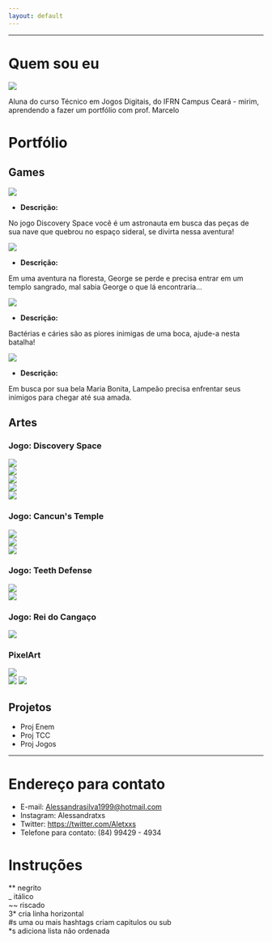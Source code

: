 ```yaml
---
layout: default
---
```


* * *  
# Quem sou eu
![](euP.png)  

Aluna do curso Técnico em Jogos Digitais, do IFRN Campus Ceará - mirim, aprendendo a fazer um portfólio com prof. Marcelo  

# Portfólio

## Games

[![](Discovery.png)](https://AlessandraTS.github.io/DiscoverySpace/)  

* **Descrição:**  

No jogo Discovery Space você é um astronauta em busca das peças de   
sua nave que quebrou no espaço sideral, se divirta nessa aventura!


[![](Cancuns.png)](https://AlessandraTS.github.io/CancunsTemple/)

* **Descrição:**  

Em uma aventura na floresta, George se perde e precisa entrar em um  
templo sangrado, mal sabia George o que lá encontraria...  


[![](TeethDefense.png)](https://alessandrats.github.io/TeethDefense/)

* **Descrição:**  

Bactérias e cáries são as piores inimigas de uma boca, ajude-a nesta batalha!


[![](Cangaco.png)](https://alessandrats.github.io/O%20Rei%20do%20Cangaco/)

* **Descrição:**  

Em busca por sua bela Maria Bonita, Lampeão precisa enfrentar seus 
inimigos para chegar até sua amada.


## Artes
### Jogo: Discovery Space
![](Astronauta.png)    
![](Et.png)    
![](Planeta1.png)    
![](Planeta2.png)    
![](Planeta3.png)    

### Jogo: Cancun's Temple
![](George.png)  
![](Fauno.png)  
![](Planta.png)  

### Jogo: Teeth Defense
![](Dente.png)  
![](Boca.png)  

### Jogo: Rei do Cangaço 
![](Lampeao.png)  

### PixelArt
![](MilhoG.png)  
![](CenouraG.png)
![](FazendeiroG.png)

## Projetos

* Proj Enem  
* Proj TCC  
* Proj Jogos  

* * *

# Endereço para contato
* E-mail:
 Alessandrasilva1999@hotmail.com 
* Instagram:
 Alessandratxs
* Twitter:
 https://twitter.com/Aletxxs
* Telefone para contato:
 (84) 99429 - 4934

# Instruções

** negrito  
_ itálico  
~~ riscado  
3* cria linha horizontal  
#s uma ou mais hashtags criam capitulos ou sub   
*s adiciona lista não ordenada  

